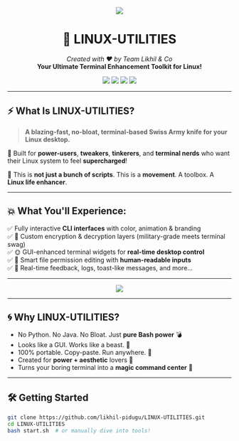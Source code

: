 <p align="center">
  <img src="https://readme-typing-svg.herokuapp.com?center=true&multiline=true&lines=⚡+WELCOME+TO+LINUX-UTILITIES+⚡;🚀+Supercharge+Your+Linux+Like+Never+Before!+🐧;🔥+Make+Your+Terminal+FEEL+ALIVE!+🔥&center=true&speed=30&duration=2000" />
</p>

<h1 align="center">🧰 LINUX-UTILITIES</h1>

<p align="center">
  <i>Created with ❤️ by Team Likhil & Co</i> <br>
  <strong>Your Ultimate Terminal Enhancement Toolkit for Linux!</strong>
</p>

<p align="center">
  <img src="https://img.shields.io/badge/Pure%20Bash-100%25-green?style=for-the-badge" />
  <img src="https://img.shields.io/badge/No%20Dependencies-Zero-brightgreen?style=for-the-badge" />
  <img src="https://img.shields.io/badge/Terminal%20UI-🔥%20Animated%20CLI%20Magic!-ff69b4?style=for-the-badge" />
  <img src="https://img.shields.io/badge/Platform-Linux-yellow?style=for-the-badge" />
</p>

---

## ⚡ What Is LINUX-UTILITIES?

> **A blazing-fast, no-bloat, terminal-based Swiss Army knife for your Linux desktop.**

🎯 Built for **power-users**, **tweakers**, **tinkerers**, and **terminal nerds** who want their Linux system to feel **supercharged**!

🔧 This is **not just a bunch of scripts**. This is a **movement**. A toolbox. A **Linux life enhancer**.

---

## 💥 What You'll Experience:

✅ Fully interactive **CLI interfaces** with color, animation & branding  
✅ 🔐 Custom encryption & decryption layers (military-grade meets terminal swag)  
✅ 🌞 GUI-enhanced terminal widgets for **real-time desktop control**  
✅ 🧠 Smart file permission editing with **human-readable inputs**  
✅ 💬 Real-time feedback, logs, toast-like messages, and more...

---

<p align="center">
  <img src="https://readme-typing-svg.herokuapp.com?lines=🖥️+Touch%2C+Tweak%2C+Takeover+Your+Linux!;🔐+Encrypt+Smartly+%7C+Decrypt+Precisely;⚙️+Manage+Permissions+Like+a+Boss;🌈+Terminal+UI+Never+Felt+This+Good!" />
</p>

---

## 🌀 Why LINUX-UTILITIES?

- No Python. No Java. No Bloat. Just **pure Bash power** 💣  
- Looks like a GUI. Works like a beast. 🐅  
- 100% portable. Copy-paste. Run anywhere. 💾  
- Created for **power + aesthetic** lovers 🖤  
- Turns your boring terminal into a **magic command center** 🧙

---

## 🛠️ Getting Started

```bash
git clone https://github.com/likhil-pidugu/LINUX-UTILITIES.git
cd LINUX-UTILITIES
bash start.sh  # or manually dive into tools!
